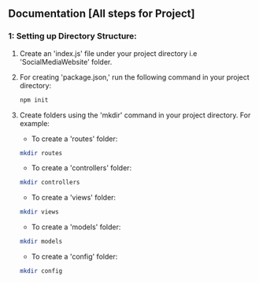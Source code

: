 ## Documentation [All steps for Project]

### 1: Setting up Directory Structure:

1. Create an 'index.js' file under your project directory i.e 'SocialMediaWebsite' folder.

2. For creating 'package.json,' run the following command in your project directory:
    ```bash
    npm init
    ```

3. Create folders using the 'mkdir' command in your project directory. For example:

   - To create a 'routes' folder:
    ```bash
    mkdir routes
    ```

   - To create a 'controllers' folder:
    ```bash
    mkdir controllers
    ```

   - To create a 'views' folder:
    ```bash
    mkdir views
    ```

   - To create a 'models' folder:
    ```bash
    mkdir models
    ```

   - To create a 'config' folder:
    ```bash
    mkdir config
    ```
